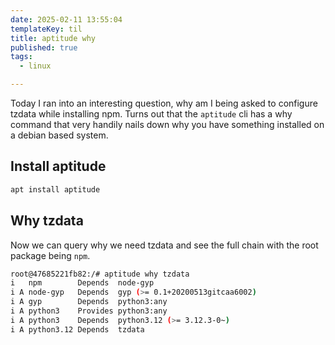 ```yaml
---
date: 2025-02-11 13:55:04
templateKey: til
title: aptitude why
published: true
tags:
  - linux

---
```


Today I ran into an interesting question, why am I being asked to configure
tzdata while installing npm.  Turns out that the `aptitude` cli has a why
command that very handily nails down why you have something installed on a
debian based system.

## Install aptitude

``` bash
apt install aptitude
```

## Why tzdata

Now we can query why we need tzdata and see the full chain with the root
package being `npm`.

``` bash
root@47685221fb82:/# aptitude why tzdata
i   npm        Depends  node-gyp
i A node-gyp   Depends  gyp (>= 0.1+20200513gitcaa6002)
i A gyp        Depends  python3:any
i A python3    Provides python3:any
i A python3    Depends  python3.12 (>= 3.12.3-0~)
i A python3.12 Depends  tzdata
```
